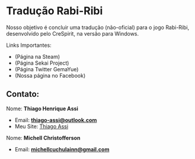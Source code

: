 # Tradução Rabi-Ribi
Nosso objetivo é concluir uma tradução (não-oficial) para o jogo Rabi-Ribi, desenvolvido pelo CreSpirit, na versão para Windows.

Links Importantes:
- (Página na Steam)
- (Página Sekai Project)
- (Página Twitter GemaYue)
- (Nossa página no Facebook)

## Contato:
Nome: **Thiago Henrique Assi**
- Email: **thiago-assi@outlook.com**
- Meu Site: [Thiago Assi](https://thiago-assi.000webhostapp.com)

Nome: **Michell Christofferson**
- Email: **michellcuchulainn@gmail.com**
